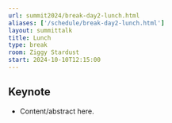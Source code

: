 ```yaml
---
url: summit2024/break-day2-lunch.html
aliases: ['/schedule/break-day2-lunch.html']
layout: summittalk
title: Lunch
type: break
room: Ziggy Stardust
start: 2024-10-10T12:15:00
---
```


## Keynote

<div class="font-google font-medium">

* Content/abstract here.

</div>